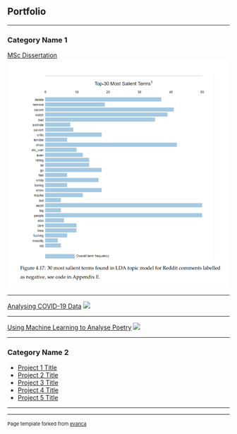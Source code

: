 ## Portfolio

---

### Category Name 1 

[MSc Dissertation](/sample_page)
<img src="salient_negative.png?raw=true"/>

---
[Analysing COVID-19 Data](/pdf/sample_presentation.pdf)
<img src="images/dummy_thumbnail.jpg?raw=true"/>

---
[Using Machine Learning to Analyse Poetry](http://example.com/)
<img src="images/dummy_thumbnail.jpg?raw=true"/>

---

### Category Name 2

- [Project 1 Title](http://example.com/)
- [Project 2 Title](http://example.com/)
- [Project 3 Title](http://example.com/)
- [Project 4 Title](http://example.com/)
- [Project 5 Title](http://example.com/)

---




---
<p style="font-size:11px">Page template forked from <a href="https://github.com/evanca/quick-portfolio">evanca</a></p>
<!-- Remove above link if you don't want to attibute -->
